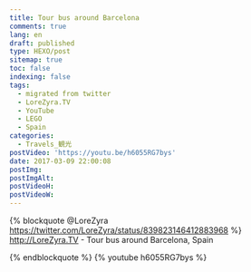 ```yaml
---
title: Tour bus around Barcelona
comments: true
lang: en
draft: published
type: HEXO/post
sitemap: true
toc: false
indexing: false
tags:
  - migrated from twitter
  - LoreZyra.TV
  - YouTube
  - LEGO
  - Spain
categories:
  - Travels_観光
postVideo: 'https://youtu.be/h6055RG7bys'
date: 2017-03-09 22:00:08
postImg:
postImgAlt:
postVideoH:
postVideoW:
---
```

{% blockquote @LoreZyra https://twitter.com/LoreZyra/status/839823146412883968 %}
http://LoreZyra.TV - Tour bus around Barcelona, Spain

{% endblockquote %}
{% youtube h6055RG7bys %}